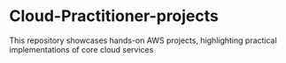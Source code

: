 # Cloud-Practitioner-projects
This repository showcases hands-on AWS projects, highlighting practical implementations of core cloud services
